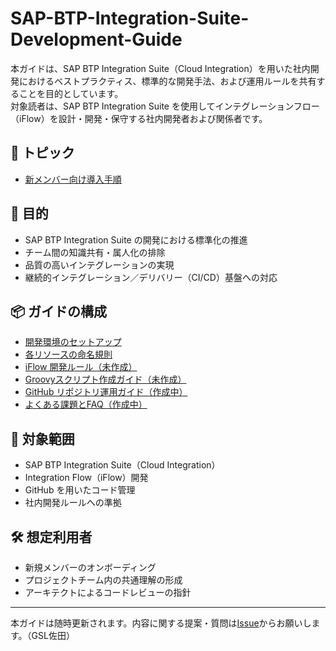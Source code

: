 # SAP-BTP-Integration-Suite-Development-Guide

本ガイドは、SAP BTP Integration Suite（Cloud Integration）を用いた社内開発におけるベストプラクティス、標準的な開発手法、および運用ルールを共有することを目的としています。  
対象読者は、SAP BTP Integration Suite を使用してインテグレーションフロー（iFlow）を設計・開発・保守する社内開発者および関係者です。

## 🚀 トピック
- [新メンバー向け導入手順](https://github.com/nyamunyamunyamunyamura/SAP-BTP-Integration-Suite-Development-Guide/blob/main/wiki/Developer-Onboarding.md)

## 🎯 目的

- SAP BTP Integration Suite の開発における標準化の推進
- チーム間の知識共有・属人化の排除
- 品質の高いインテグレーションの実現
- 継続的インテグレーション／デリバリー（CI/CD）基盤への対応

## 📦 ガイドの構成

- [開発環境のセットアップ](./setup.md)
- [各リソースの命名規則](https://github.com/nyamunyamunyamunyamura/SAP-BTP-Integration-Suite-Development-Guide/blob/main/wiki/Naming-Convention.md)
- [iFlow 開発ルール（未作成）](./development-rules.md)
- [Groovyスクリプト作成ガイド（未作成）](Groovy-Guidelines.md)
- [GitHub リポジトリ運用ガイド（作成中）](./repository-guidelines.md)
- [よくある課題とFAQ（作成中）](https://github.com/nyamunyamunyamunyamura/SAP-BTP-Integration-Suite-Development-Guide/blob/main/wiki/Naming-Convention.md)

## 📌 対象範囲

- SAP BTP Integration Suite（Cloud Integration）
- Integration Flow（iFlow）開発
- GitHub を用いたコード管理
- 社内開発ルールへの準拠

## 🛠 想定利用者

- 新規メンバーのオンボーディング
- プロジェクトチーム内の共通理解の形成
- アーキテクトによるコードレビューの指針

---

本ガイドは随時更新されます。内容に関する提案・質問は[Issue](https://github.com/nyamunyamunyamunyamura/SAP-BTP-Integration-Suite-Development-Guide/issues)からお願いします。（GSL佐田）
